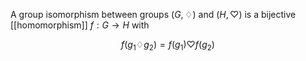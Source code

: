 A group isomorphism between groups $(G, \diamondsuit)$ and $(H, \heartsuit)$ is a bijective [[homomorphism]] $f: G \to H$ with

$$
f(g_1 \diamondsuit g_2) = f(g_1) \heartsuit f(g_2)
$$